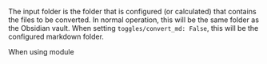The input folder is the folder that is configured (or calculated) that contains the files to be converted. In normal operation, this will be the same folder as the Obsidian vault. When setting `toggles/convert_md: False`, this will be the configured markdown folder.

When using module 